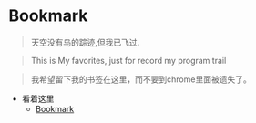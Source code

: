 # Bookmark
> 天空没有鸟的踪迹,但我已飞过.

> This is My favorites, just for record my program trail

> 我希望留下我的书签在这里，而不要到chrome里面被遗失了。

* 看着这里 
	* [Bookmark](./bookMark.md)
